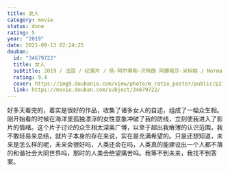 ```yaml
---
title: 女人
category: movie
status: done
rating: 5
year: "2019"
date: 2021-09-13 02:24:25
douban:
  id: "34679722"
  title: 女人
  subtitle: 2019 / 法国 / 纪录片 / 扬·阿尔蒂斯-贝特朗 阿娜塔莎·米科娃 / Norma Bastidas Gabriela Melgoza
  rating: 9.4
  cover: https://img9.doubanio.com/view/photo/m_ratio_poster/public/p2797753825.jpg
  link: https://movie.douban.com/subject/34679722/
---
```


好多天看完的，着实是很好的作品，收集了诸多女人的自述，组成了一幅众生相。刚开始看的时候在海洋里孤独漂浮的女性意象冲破了我的防线，立刻使我进入了影片的情绪。这个片子讨论的众生相太深奥广博，以至于超出我瘠薄的认识范围，我不敢轻易来总结，就片子本身的存在来说，实在是充满希望的。只是还想知道，未来是怎么样的呢，未来会很好吗，人类还会在吗，人类真的能建设出一个人都不落的和谐社会大同世界吗，那时的人类会绝望痛苦吗。我等不到未来，我找不到答案。
